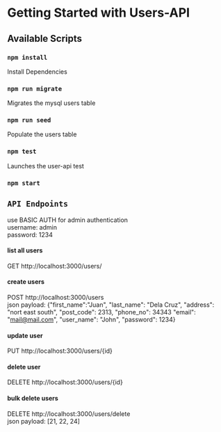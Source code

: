 # Getting Started with Users-API

## Available Scripts
### `npm install`

Install Dependencies

### `npm run migrate`

Migrates the mysql users table 

### `npm run seed`

Populate the users table
### `npm test`

Launches the user-api test 
### `npm start`

## `API Endpoints`

use BASIC AUTH for admin authentication<br />
username: admin<br />
password: 1234<br />

#### list all users
GET  http://localhost:3000/users/
<br />
#### create users
POST http://localhost:3000/users<br />
json payload: {"first_name":"Juan", "last_name": "Dela Cruz", "address": "nort east south", "post_code": 2313, "phone_no": 34343 "email": "mail@mail.com", "user_name": "John", "password": 1234}
<br />
#### update user
PUT http://localhost:3000/users/{id}
<br />   
#### delete user
DELETE http://localhost:3000/users/{id}
<br />
#### bulk delete users
DELETE http://localhost:3000/users/delete   
json payload: [21, 22, 24]
